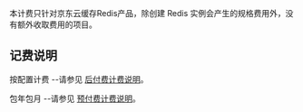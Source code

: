 
本计费只针对京东云缓存Redis产品，除创建 Redis 实例会产生的规格费用外，没有额外收取费用的项目。

## 记费说明
按配置计费
--请参见  [后付费计费说明](https://www.jdcloud.com/help/detail/1393/isCatalog/1)。

包年包月
--请参见 [预付费计费说明](https://www.jdcloud.com/help/detail/1392/isCatalog/1)。
